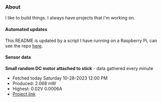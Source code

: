 ### About
I like to build things. I always have projects that I'm working on.

#### Automated updates
This README is updated by a script I have running on a Raspberry Pi, can see the repo [here](https://github.com/jdc-cunningham/raspi-git-repo-updater).

#### Sensor data


**Small random DC motor attached to stick** - data gathered every minute
- Fetched today Saturday 10-28-2023 12:00 PM
- Produced: 2.068 mW
- Highest: 0.02V 0.0006A
- [Project link](https://github.com/jdc-cunningham/turbine-raspi)